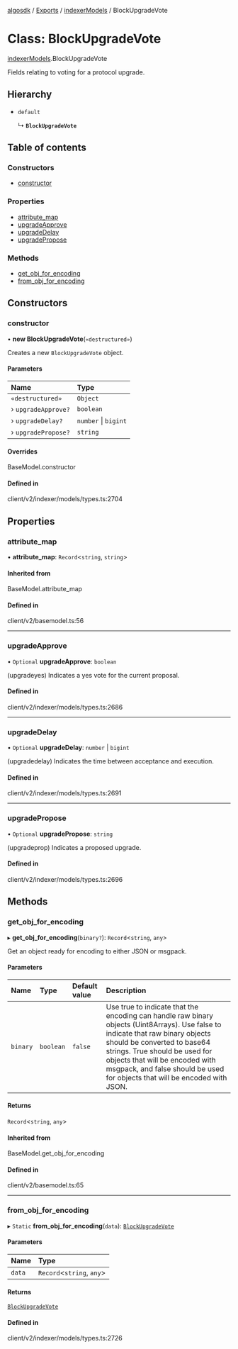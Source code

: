 [algosdk](../README.md) / [Exports](../modules.md) / [indexerModels](../modules/indexerModels.md) / BlockUpgradeVote

# Class: BlockUpgradeVote

[indexerModels](../modules/indexerModels.md).BlockUpgradeVote

Fields relating to voting for a protocol upgrade.

## Hierarchy

- `default`

  ↳ **`BlockUpgradeVote`**

## Table of contents

### Constructors

- [constructor](indexerModels.BlockUpgradeVote.md#constructor)

### Properties

- [attribute\_map](indexerModels.BlockUpgradeVote.md#attribute_map)
- [upgradeApprove](indexerModels.BlockUpgradeVote.md#upgradeapprove)
- [upgradeDelay](indexerModels.BlockUpgradeVote.md#upgradedelay)
- [upgradePropose](indexerModels.BlockUpgradeVote.md#upgradepropose)

### Methods

- [get\_obj\_for\_encoding](indexerModels.BlockUpgradeVote.md#get_obj_for_encoding)
- [from\_obj\_for\_encoding](indexerModels.BlockUpgradeVote.md#from_obj_for_encoding)

## Constructors

### constructor

• **new BlockUpgradeVote**(`«destructured»`)

Creates a new `BlockUpgradeVote` object.

#### Parameters

| Name | Type |
| :------ | :------ |
| `«destructured»` | `Object` |
| › `upgradeApprove?` | `boolean` |
| › `upgradeDelay?` | `number` \| `bigint` |
| › `upgradePropose?` | `string` |

#### Overrides

BaseModel.constructor

#### Defined in

client/v2/indexer/models/types.ts:2704

## Properties

### attribute\_map

• **attribute\_map**: `Record`\<`string`, `string`\>

#### Inherited from

BaseModel.attribute\_map

#### Defined in

client/v2/basemodel.ts:56

___

### upgradeApprove

• `Optional` **upgradeApprove**: `boolean`

(upgradeyes) Indicates a yes vote for the current proposal.

#### Defined in

client/v2/indexer/models/types.ts:2686

___

### upgradeDelay

• `Optional` **upgradeDelay**: `number` \| `bigint`

(upgradedelay) Indicates the time between acceptance and execution.

#### Defined in

client/v2/indexer/models/types.ts:2691

___

### upgradePropose

• `Optional` **upgradePropose**: `string`

(upgradeprop) Indicates a proposed upgrade.

#### Defined in

client/v2/indexer/models/types.ts:2696

## Methods

### get\_obj\_for\_encoding

▸ **get_obj_for_encoding**(`binary?`): `Record`\<`string`, `any`\>

Get an object ready for encoding to either JSON or msgpack.

#### Parameters

| Name | Type | Default value | Description |
| :------ | :------ | :------ | :------ |
| `binary` | `boolean` | `false` | Use true to indicate that the encoding can handle raw binary objects (Uint8Arrays). Use false to indicate that raw binary objects should be converted to base64 strings. True should be used for objects that will be encoded with msgpack, and false should be used for objects that will be encoded with JSON. |

#### Returns

`Record`\<`string`, `any`\>

#### Inherited from

BaseModel.get\_obj\_for\_encoding

#### Defined in

client/v2/basemodel.ts:65

___

### from\_obj\_for\_encoding

▸ `Static` **from_obj_for_encoding**(`data`): [`BlockUpgradeVote`](indexerModels.BlockUpgradeVote.md)

#### Parameters

| Name | Type |
| :------ | :------ |
| `data` | `Record`\<`string`, `any`\> |

#### Returns

[`BlockUpgradeVote`](indexerModels.BlockUpgradeVote.md)

#### Defined in

client/v2/indexer/models/types.ts:2726
